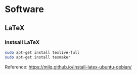 # Software

## LaTeX

### Instsall LaTeX

```bash
sudo apt-get install texlive-full
sudo apt-get install texmaker
```

Reference: https://milq.github.io/install-latex-ubuntu-debian/
